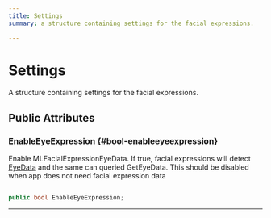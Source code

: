 ```yaml
---
title: Settings
summary: a structure containing settings for the facial expressions. 

---
```


# Settings




A structure containing settings for the facial expressions.   





## Public Attributes

### EnableEyeExpression {#bool-enableeyeexpression}

Enable MLFacialExpressionEyeData. If true, facial expressions will detect [EyeData](/versioned_docs/version-31-Aug-2023/unity-api/api/UnityEngine.XR.MagicLeap/MLFacialExpression/UnityEngine.XR.MagicLeap.MLFacialExpression.EyeData.md) and the same can queried GetEyeData. This should be disabled when app does not need facial expression data 

```csharp

public bool EnableEyeExpression;

```






-----------


